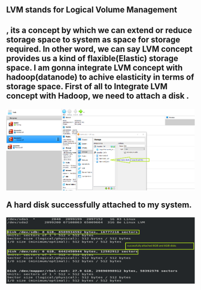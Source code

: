 <h2>LVM stands for Logical Volume Management<h2>, its a concept by which we can extend or reduce storage space to system as space for storage required. In other word, we can say LVM concept provides us a kind of flaxible(Elastic) storage space. 
I am gonna integrate LVM concept with hadoop(datanode) to achive elasticity in terms of storage space.  
First of all to Integrate LVM concept with Hadoop, we need to attach a disk .
  
![](1.png)

A hard disk successfully attached to my system. 

![](2.png)
